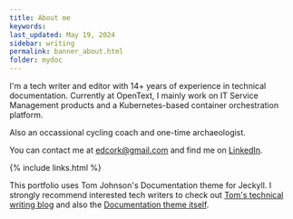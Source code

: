 ```yaml
---
title: About me
keywords: 
last_updated: May 19, 2024
sidebar: writing
permalink: banner_about.html
folder: mydoc
---
```


I'm a tech writer and editor with 14+ years of experience in technical documentation. Currently at OpenText, I mainly work on IT Service Management products and a Kubernetes-based container orchestration platform.

Also an occassional cycling coach and one-time archaeologist.

You can contact me at [edcork@gmail.com](edcork@gmail.com) and find me on [LinkedIn]().

{% include links.html %}


This portfolio uses Tom Johnson's Documentation theme for Jeckyll. I strongly recommend interested tech writers to check out [Tom's technical writing blog](http://idratherbewriting.com) and also the [Documentation theme itself](https://github.com/tomjoht/documentation-theme-jekyll).


